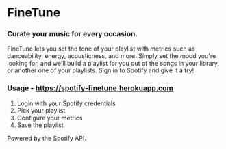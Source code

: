 # FineTune
### Curate your music for every occasion.
FineTune lets you set the tone of your playlist with metrics such as danceability, energy, acousticness, and more. Simply set the mood you're looking for, and we'll build a playlist for you out of the songs in your library, or another one of your playlists. Sign in to Spotify and give it a try!

### Usage - https://spotify-finetune.herokuapp.com
1. Login with your Spotify credentials
2. Pick your playlist
3. Configure your metrics
4. Save the playlist

Powered by the Spotify API.
